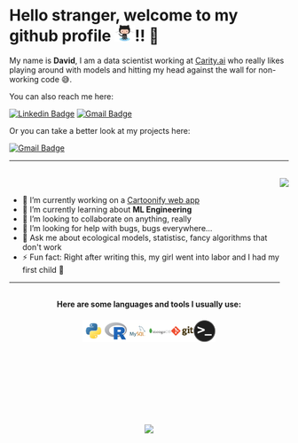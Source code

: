 <style>
.center1 {
  display: flex;
  justify-content: center;
  align-items: center;
  height: 50px;
}
.center {
  display: flex;
  justify-content: center;
  align-items: center;
  height: 300px;
}

</style>
# Hello stranger, welcome to my github profile <code><img height="30" src="Octocat.png"></code>!! 👋


My name is **David**, I am a data scientist working at [Carity.ai](https://clarity.ai/) who really likes playing around with models and hitting my head against the wall for non-working code :sweat_smile:.  

You can also reach me here:



[![Linkedin Badge](https://img.shields.io/badge/-David_Carricondo-blue?style=flat-square&logo=Linkedin&logoColor=white&link=https://www.linkedin.com/in/midhruvjaink/)](https://www.linkedin.com/in/david-carricondo-sanchez/)
[![Gmail Badge](https://img.shields.io/badge/-david.carricondo.sanchez@gmail.com-c14438?style=flat-square&logo=Gmail&logoColor=white&link=mailto:david.carricondo.sanchez@gmail.com)](mailto:david.carricondo.sanchez@gmail.com)

Or you can take a better look at my projects here:

[![Gmail Badge](https://img.shields.io/badge/-David's_Portfolio-279150?style=flat-square&link=https://david-carricondo-portfolio.herokuapp.com/)](https://david-carricondo-portfolio.herokuapp.com/)
***
<br>
<img align='right' height=200 src="https://media.giphy.com/media/QHE5gWI0QjqF2/giphy.gif">
&nbsp;


- 🔭 I’m currently working on a [Cartoonify web app](https://github.com/DavidCarricondo/cartoonify-app)
- 🌱 I’m currently learning about **ML Engineering**
- 👯 I’m looking to collaborate on anything, really
- 🤔 I’m looking for help with bugs, bugs everywhere...
- 💬 Ask me about ecological models, statistisc, fancy algorithms that don't work
- ⚡ Fun fact: Right after writing this, my girl went into labor and I had my first child :baby:
&nbsp;
&nbsp;

***
<div class=center1>

**Here are some languages and tools I usually use:**  
</div>
<div class=center1>
<code><img height="40" src="https://raw.githubusercontent.com/github/explore/80688e429a7d4ef2fca1e82350fe8e3517d3494d/topics/python/python.png"></code>
<code><img height="40" src="https://raw.githubusercontent.com/github/explore/80688e429a7d4ef2fca1e82350fe8e3517d3494d/topics/r/r.png"></code>
<code><img height="40" src="https://raw.githubusercontent.com/github/explore/80688e429a7d4ef2fca1e82350fe8e3517d3494d/topics/mysql/mysql.png"></code>
<code><img height="40" src="https://raw.githubusercontent.com/github/explore/80688e429a7d4ef2fca1e82350fe8e3517d3494d/topics/mongodb/mongodb.png"></code>
<code><img height="40" src="https://raw.githubusercontent.com/github/explore/80688e429a7d4ef2fca1e82350fe8e3517d3494d/topics/git/git.png"></code>
<code><img height="40" src="https://raw.githubusercontent.com/github/explore/80688e429a7d4ef2fca1e82350fe8e3517d3494d/topics/terminal/terminal.png"></code>
<br>
</div>

<div class= center style='text-align: center'>
<img src="https://github-readme-stats.vercel.app/api?username=DavidCarricondo&show_icons=true&theme=radical" align='center'></div></br>

<!--
**DavidCarricondo/DavidCarricondo** is a ✨ _special_ ✨ repository because its `README.md` (this file) appears on your GitHub profile.

Here are some ideas to get you started:

- 🔭 I’m currently working on ...
- 🌱 I’m currently learning ...
- 👯 I’m looking to collaborate on ...
- 🤔 I’m looking for help with ...
- 💬 Ask me about ...
- 📫 How to reach me: ...
- 😄 Pronouns: ...
- ⚡ Fun fact: ...
-->

